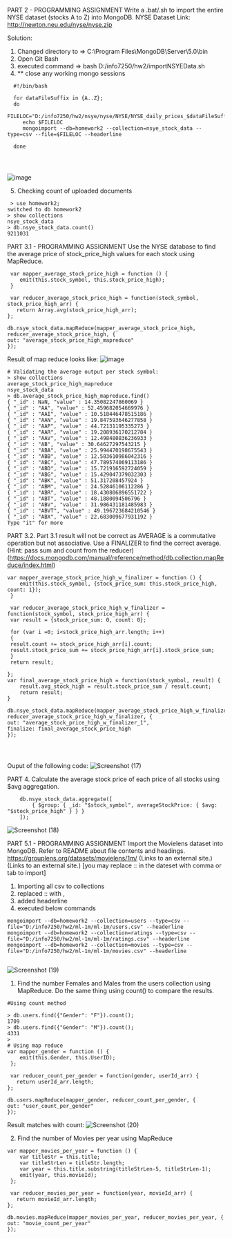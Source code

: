 PART 2 - PROGRAMMING ASSIGNMENT
Write a .bat/.sh to import the entire NYSE dataset (stocks A to Z) into MongoDB.
NYSE Dataset Link: http://newton.neu.edu/nyse/nyse.zip

Solution: 

1. Changed directory to =>  C:\Program Files\MongoDB\Server\5.0\bin
2. Open Git Bash
3. executed command => bash D:/info7250/hw2/importNSYEData.sh  
4. ** close any working mongo sessions 

```
  #!/bin/bash
  
  for dataFileSuffix in {A..Z};
  do
	 FILELOC="D:/info7250/hw2/nsye/nyse/NYSE/NYSE_daily_prices_$dataFileSuffix.csv"
	 echo $FILELOC
	 mongoimport --db=homework2 --collection=nsye_stock_data --type=csv --file=$FILELOC --headerline

  done  

  
  
```
![image](https://user-images.githubusercontent.com/90657593/172733153-4167c178-3e31-4959-841c-2f1b9fe584db.png)

5. Checking count of uploaded documents
```
 > use homework2;
switched to db homework2
> show collections
nsye_stock_data
> db.nsye_stock_data.count()
9211031

```


PART 3.1 - PROGRAMMING ASSIGNMENT
Use the NYSE database to find the average price of stock_price_high values for each stock using MapReduce.

```
 var mapper_average_stock_price_high = function () {
	emit(this.stock_symbol, this.stock_price_high);
 }
 
 var reducer_average_stock_price_high = function(stock_symbol, stock_price_high_arr) {
   return Array.avg(stock_price_high_arr);
};

db.nsye_stock_data.mapReduce(mapper_average_stock_price_high, reducer_average_stock_price_high, {
out: "average_stock_price_high_mapreduce"
});

```
Result of map reduce looks like:
![image](https://user-images.githubusercontent.com/90657593/172735816-baef8eea-a44b-4208-98de-4b763e65ec6d.png)

```
# Validating the average output per stock symbol:
> show collections
average_stock_price_high_mapreduce
nsye_stock_data
> db.average_stock_price_high_mapreduce.find()
{ "_id" : NaN, "value" : 14.35082247860069 }
{ "_id" : "AA", "value" : 52.459682054669976 }
{ "_id" : "AAI", "value" : 10.518446478515186 }
{ "_id" : "AAN", "value" : 19.847593646277858 }
{ "_id" : "AAP", "value" : 44.72131195335273 }
{ "_id" : "AAR", "value" : 19.208936170212784 }
{ "_id" : "AAV", "value" : 12.498480836236933 }
{ "_id" : "AB", "value" : 30.64627297543215 }
{ "_id" : "ABA", "value" : 25.994470198675543 }
{ "_id" : "ABB", "value" : 12.583610986042316 }
{ "_id" : "ABC", "value" : 47.789574069113186 }
{ "_id" : "ABD", "value" : 15.721916592724059 }
{ "_id" : "ABG", "value" : 15.429047379032303 }
{ "_id" : "ABK", "value" : 51.317208457924 }
{ "_id" : "ABM", "value" : 24.52846106112286 }
{ "_id" : "ABR", "value" : 18.430806896551722 }
{ "_id" : "ABT", "value" : 48.1880094506796 }
{ "_id" : "ABV", "value" : 31.986431181485983 }
{ "_id" : "ABVT", "value" : 49.196723684210546 }
{ "_id" : "ABX", "value" : 22.683009677931192 }
Type "it" for more

```

PART 3.2. Part 3.1 result will not be correct as AVERAGE is a commutative operation but not associative. Use a FINALIZER to find the correct average.
(Hint: pass sum and count from the reducer)
(https://docs.mongodb.com/manual/reference/method/db.collection.mapReduce/index.html)

```
var mapper_average_stock_price_high_w_finalizer = function () {
	emit(this.stock_symbol, {stock_price_sum: this.stock_price_high, count: 1});
 }
 
 var reducer_average_stock_price_high_w_finalizer = function(stock_symbol, stock_price_high_arr) {
 var result = {stock_price_sum: 0, count: 0};
 
 for (var i =0; i<stock_price_high_arr.length; i++) 
 { 
 result.count += stock_price_high_arr[i].count;
 result.stock_price_sum += stock_price_high_arr[i].stock_price_sum; 
 }
 return result;
 
};
var final_average_stock_price_high = function(stock_symbol, result) {
	result.avg_stock_high = result.stock_price_sum / result.count;
	return result;
}

db.nsye_stock_data.mapReduce(mapper_average_stock_price_high_w_finalizer, reducer_average_stock_price_high_w_finalizer, {
out: "average_stock_price_high_w_finalizer_1",
finalize: final_average_stock_price_high
});




```

Ouput of the following code:
![Screenshot (17)](https://user-images.githubusercontent.com/90657593/172740415-33f3cca6-47fa-4ae2-833a-0634f9f3e6f7.png)

PART 4. Calculate the average stock price of each price of all stocks using $avg aggregation.
```
	db.nsye_stock_data.aggregate([
		{ $group: { _id: "$stock_symbol", averageStockPrice: { $avg: "$stock_price_high" } } }
	]);
```

![Screenshot (18)](https://user-images.githubusercontent.com/90657593/172741645-f3dab7e0-9ea6-4beb-9453-6f0318b56899.png)

PART 5.1 - PROGRAMMING ASSIGNMENT
Import the Movielens dataset into MongoDB. Refer to README about file contents and headings.
https://grouplens.org/datasets/movielens/1m/ (Links to an external site.) (Links to an external site.)   [you may replace :: in the dateset with comma or tab to import]


1. Importing all csv to collections
2. replaced :: with ,
3. added headerline
4. executed below commands
```
mongoimport --db=homework2 --collection=users --type=csv --file="D:/info7250/hw2/ml-1m/ml-1m/users.csv" --headerline
mongoimport --db=homework2 --collection=ratings --type=csv --file="D:/info7250/hw2/ml-1m/ml-1m/ratings.csv" --headerline
mongoimport --db=homework2 --collection=movies --type=csv --file="D:/info7250/hw2/ml-1m/ml-1m/movies.csv" --headerline


```
![Screenshot (19)](https://user-images.githubusercontent.com/90657593/172745107-e7b90702-6bc2-4efb-8899-4a7157961885.png)


1. Find the number Females and Males from the users collection using MapReduce. Do the same thing using count() to compare the results.

```
#Using count method

> db.users.find({"Gender": "F"}).count();
1709
> db.users.find({"Gender": "M"}).count();
4331
>
# Using map reduce
var mapper_gender = function () {
	emit(this.Gender, this.UserID);
 };
 
 var reducer_count_per_gender = function(gender, userId_arr) {
   return userId_arr.length;
};

db.users.mapReduce(mapper_gender, reducer_count_per_gender, {
out: "user_count_per_gender"
});
```
Result matches with count:
![Screenshot (20)](https://user-images.githubusercontent.com/90657593/172746638-a20eb649-6e27-477a-b06a-2a3118089e07.png)

2. Find the number of Movies per year using MapReduce
```
var mapper_movies_per_year = function () {
	var titleStr = this.title;
	var titleStrLen = titleStr.length;
	var year = this.title.substring(titleStrLen-5, titleStrLen-1);
	emit(year, this.movieId);
 };
 
 var reducer_movies_per_year = function(year, movieId_arr) {
   return movieId_arr.length;
};

db.movies.mapReduce(mapper_movies_per_year, reducer_movies_per_year, {
out: "movie_count_per_year"
});



```








